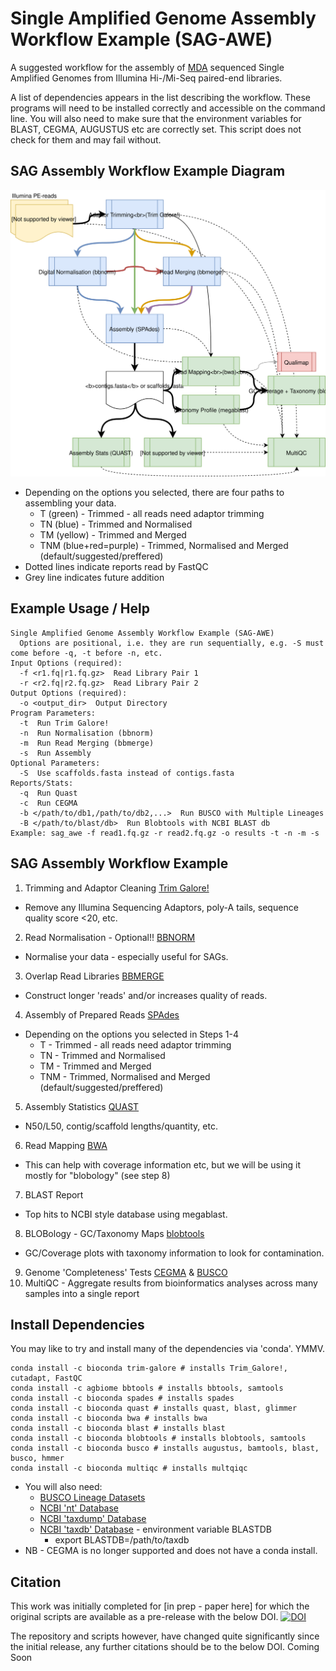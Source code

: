 # Single Amplified Genome Assembly Workflow Example (SAG-AWE)

A suggested workflow for the assembly of [MDA](https://en.wikipedia.org/wiki/Multiple_displacement_amplification) sequenced Single Amplified Genomes from Illumina Hi-/Mi-Seq paired-end libraries.

A list of dependencies appears in the list describing the workflow. These programs will need to be installed correctly and accessible on the command line. You will also need to make sure that the environment variables for BLAST, CEGMA, AUGUSTUS etc are correctly set. This script does not check for them and may fail without.

## SAG Assembly Workflow Example Diagram
![SAGAWE](https://github.com/guyleonard/sagawe/blob/devel/images/SAGAWE.svg)
  
  * Depending on the options you selected, there are four paths to assembling your data.
    * T (green) - Trimmed - all reads need adaptor trimming
    * TN (blue) - Trimmed and Normalised
    * TM (yellow) - Trimmed and Merged
    * TNM (blue+red=purple) - Trimmed, Normalised and Merged (default/suggested/preffered)
  * Dotted lines indicate reports read by FastQC
  * Grey line indicates future addition

## Example Usage / Help
    Single Amplified Genome Assembly Workflow Example (SAG-AWE)
      Options are positional, i.e. they are run sequentially, e.g. -S must come before -q, -t before -n, etc.
    Input Options (required):
      -f <r1.fq|r1.fq.gz>  Read Library Pair 1
      -r <r2.fq|r2.fq.gz>  Read Library Pair 2
    Output Options (required):
      -o <output_dir>  Output Directory
    Program Parameters:
      -t  Run Trim Galore!
      -n  Run Normalisation (bbnorm)
      -m  Run Read Merging (bbmerge)
      -s  Run Assembly
    Optional Parameters:
      -S  Use scaffolds.fasta instead of contigs.fasta
    Reports/Stats:
      -q  Run Quast
      -c  Run CEGMA
      -b </path/to/db1,/path/to/db2,...>  Run BUSCO with Multiple Lineages
      -B </path/to/blast/db>  Run Blobtools with NCBI BLAST db
    Example: sag_awe -f read1.fq.gz -r read2.fq.gz -o results -t -n -m -s

## SAG Assembly Workflow Example
1. Trimming and Adaptor Cleaning [Trim Galore!](http://www.bioinformatics.babraham.ac.uk/projects/trim_galore/)
  * Remove any Illumina Sequencing Adaptors, poly-A tails, sequence quality score <20, etc.
2. Read Normalisation - Optional!! [BBNORM](http://jgi.doe.gov/data-and-tools/bbtools/bb-tools-user-guide/bbnorm-guide/)
  * Normalise your data - especially useful for SAGs.
3. Overlap Read Libraries [BBMERGE](http://jgi.doe.gov/data-and-tools/bbtools/bb-tools-user-guide/bbmerge-guide/)
  * Construct longer 'reads' and/or increases quality of reads.
4. Assembly of Prepared Reads [SPAdes](http://bioinf.spbau.ru/en/spades)
  * Depending on the options you selected in Steps 1-4
    * T - Trimmed - all reads need adaptor trimming
    * TN - Trimmed and Normalised
    * TM - Trimmed and Merged
    * TNM - Trimmed, Normalised and Merged (default/suggested/preffered)
5. Assembly Statistics [QUAST](http://bioinf.spbau.ru/quast)
  * N50/L50, contig/scaffold lengths/quantity, etc.
6. Read Mapping [BWA](https://github.com/lh3/bwa)
  * This can help with coverage information etc, but we will be using it mostly for "blobology" (see step 8)
7. BLAST Report
  * Top hits to NCBI style database using megablast.
8. BLOBology - GC/Taxonomy Maps [blobtools](https://github.com/DRL/blobtools)
  * GC/Coverage plots with taxonomy information to look for contamination.
9. Genome 'Completeness' Tests [CEGMA](http://korflab.ucdavis.edu/datasets/cegma/) & [BUSCO](http://busco.ezlab.org/v3/)
10. MultiQC - Aggregate results from bioinformatics analyses across many samples into a single report

## Install Dependencies

You may like to try and install many of the dependencies via 'conda'. YMMV.

    conda install -c bioconda trim-galore # installs Trim_Galore!, cutadapt, FastQC
    conda install -c agbiome bbtools # installs bbtools, samtools
    conda install -c bioconda spades # installs spades
    conda install -c bioconda quast # installs quast, blast, glimmer
    conda install -c bioconda bwa # installs bwa
    conda install -c bioconda blast # installs blast
    conda install -c bioconda blobtools # installs blobtools, samtools
    conda install -c bioconda busco # installs augustus, bamtools, blast, busco, hmmer
    conda install -c bioconda multiqc # installs multqiqc

* You will also need:
  * [BUSCO Lineage Datasets](https://busco.ezlab.org)
  * [NCBI 'nt' Database](ftp://ftp.ncbi.nlm.nih.gov/blast/db/)
  * [NCBI 'taxdump' Database](ftp://ftp.ncbi.nlm.nih.gov/pub/taxonomy/)
  * [NCBI 'taxdb' Database](ftp://ftp.ncbi.nlm.nih.gov/blast/db/) - environment variable BLASTDB
    * export BLASTDB=/path/to/taxdb
* NB - CEGMA is no longer supported and does not have a conda install.

## Citation
This work was initially completed for [in prep - paper here] for which the original scripts are available as a pre-release with the below DOI.
[![DOI](https://zenodo.org/badge/DOI/10.5281/zenodo.192677.svg)](https://doi.org/10.5281/zenodo.192677)

The repository and scripts however, have changed quite significantly since the initial release, any further citations should be to the below DOI.
Coming Soon

